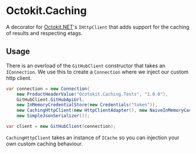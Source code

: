 Octokit.Caching
===============

A decorator for [Octokit.NET][octokit]'s `IHttpClient` that adds support for the caching of results and respecting etags.

## Usage
There is an overload of the `GitHubClient` constructor that takes an `IConnection`. We use this to create a `Connection` where we inject our custom http client.

``` csharp
var connection = new Connection(
	new ProductHeaderValue("Ocotokit.Caching.Tests", "1.0.0"),
	GitHubClient.GitHubApiUrl,
	new InMemoryCredentialStore(new Credentials("token")),
	new CachingHttpClient(new HttpClientAdapter(), new NaiveInMemoryCache()),
	new SimpleJsonSerializer());

var client = new GitHubClient(connection);
```

`CachingHttpClient` takes an instance of `ICache` so you can injection your own custom caching behaviour.

[octokit]: https://github.com/octokit/octokit.net
